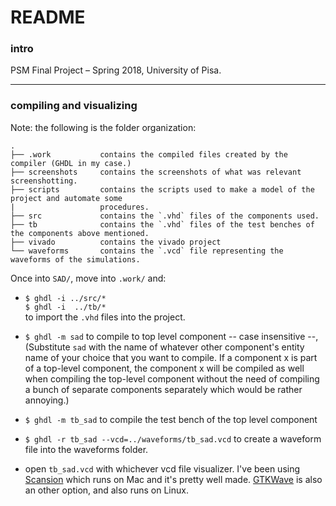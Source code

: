 README
======

### intro
PSM Final Project – Spring 2018, University of Pisa.

---

### compiling and visualizing
Note: the following is the folder organization:

```
.
├── .work           contains the compiled files created by the compiler (GHDL in my case.)
├── screenshots     contains the screenshots of what was relevant screenshotting.
├── scripts         contains the scripts used to make a model of the project and automate some            
|                   procedures.
├── src             contains the `.vhd` files of the components used.
├── tb              contains the `.vhd` files of the test benches of the components above mentioned.
├── vivado          contains the vivado project 
└── waveforms       contains the `.vcd` file representing the waveforms of the simulations.
``` 



Once into `SAD/`, move into `.work/` and:
*  `$ ghdl -i ../src/*`<br>`$ ghdl -i  ../tb/*` <br> to import the `.vhd` files into the project.

* `$ ghdl -m sad` to compile to top level component -- case insensitive --,
(Substitute `sad` with the name of whatever other component's entity name of your choice that you want to compile. If a component x is part of a top-level component, the component x will be compiled as well when compiling the top-level component without the need of compiling a bunch of separate components separately which would be rather annoying.)

* `$ ghdl -m tb_sad` to compile the test bench of the top level component

* `$ ghdl -r tb_sad --vcd=../waveforms/tb_sad.vcd` to create a waveform file into the waveforms folder.

* open `tb_sad.vcd` with whichever vcd file visualizer. I've been using [Scansion](http://www.logicpoet.com/scansion/) which runs on Mac and it's pretty well made. [GTKWave](http://gtkwave.sourceforge.net/) is also an other option, and also runs on Linux.

